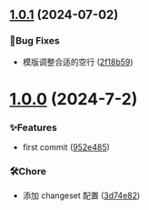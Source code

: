 ## [1.0.1](https://github.com/Noah-Ywh/conventional-changelog-base/compare/v1.0.0...v1.0.1) (2024-07-02)

### 🐛Bug Fixes

- 模版调整合适的空行 ([2f18b59](https://github.com/Noah-Ywh/conventional-changelog-base/commit/2f18b59e20e092188477a8890ab6c754425a295f))

# [1.0.0](https://github.com/Noah-Ywh/conventional-changelog-base/compare/952e485018d8b42225551583309bc11d7af0acc2...v1.0.0) (2024-7-2)

### ✨Features

- first commit ([952e485](https://github.com/Noah-Ywh/conventional-changelog-base/commit/952e485018d8b42225551583309bc11d7af0acc2))

### 🛠️Chore

- 添加 changeset 配置 ([3d74e82](https://github.com/Noah-Ywh/conventional-changelog-base/commit/3d74e829b91b9624c5d2318801e7ca8c19615e0d))
